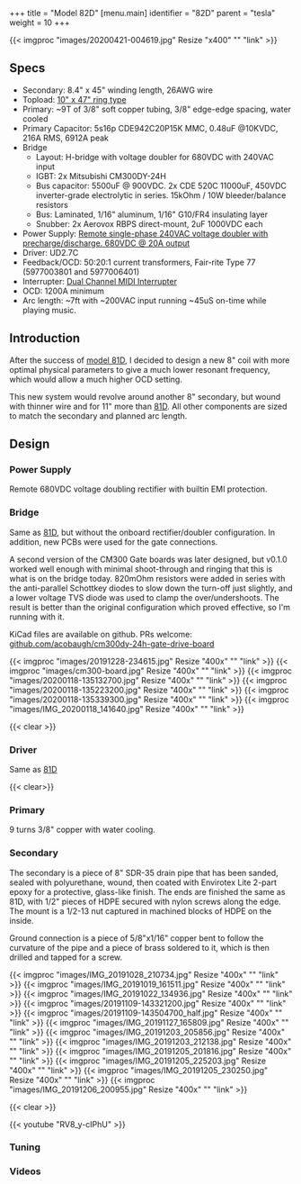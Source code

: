 +++
title = "Model 82D"
[menu.main]
identifier = "82D"
parent = "tesla"
weight = 10
+++

{{< imgproc "images/20200421-004619.jpg" Resize "x400" "" "link" >}}

## Specs

* Secondary: 8.4" x 45" winding length, 26AWG wire
* Topload: [10" x 47" ring type](../10x47-ring-toroid)
* Primary: ~9T of 3/8" soft copper tubing, 3/8" edge-edge spacing, water cooled
* Primary Capacitor: 5s16p CDE942C20P15K MMC, 0.48uF @10KVDC, 216A RMS, 6912A peak
* Bridge
  * Layout: H-bridge with voltage doubler for 680VDC with 240VAC input
  * IGBT: 2x Mitsubishi CM300DY-24H
  * Bus capacitor: 5500uF @ 900VDC. 2x CDE 520C 11000uF, 450VDC inverter-grade electrolytic in series. 15kOhm / 10W bleeder/balance resistors
  * Bus: Laminated, 1/16" aluminum, 1/16" G10/FR4 insulating layer
  * Snubber: 2x Aerovox RBPS direct-mount, 2uF 1000VDC each
* Power Supply: [Remote single-phase 240VAC voltage doubler with precharge/discharge. 680VDC @ 20A output](../12kw-voltage-doubler)
* Driver: UD2.7C
* Feedback/OCD: 50:20:1 current transformers, Fair-rite Type 77 (5977003801 and 5977006401)
* Interrupter: [Dual Channel MIDI Interrupter](../interrupter)
* OCD: 1200A minimum
* Arc length: ~7ft with ~200VAC input running ~45uS on-time while playing music.

## Introduction

After the success of [model 81D](../81D), I decided to design a new 8" coil with more optimal physical parameters to give a much lower resonant frequency, which would allow a much higher OCD setting.

This new system would revolve around another 8" secondary, but wound with thinner wire and for 11" more than [81D](../81D). All other components are sized to match the secondary and planned arc length.

## Design

### Power Supply

Remote 680VDC voltage doubling rectifier with builtin EMI protection.

### Bridge

Same as [81D](../81D#bridge), but without the onboard rectifier/doubler configuration. In addition, new PCBs were used for the gate connections.

A second version of the CM300 Gate boards was later designed, but v0.1.0 worked well enough with minimal shoot-through and ringing that this is what is on the bridge today. 820mOhm resistors were added in series with the anti-parallel Schottkey diodes to slow down the turn-off just slightly, and a lower voltage TVS diode was used to clamp the over/undershoots. The result is better than the original configuration which proved effective, so I'm running with it.

KiCad files are available on github. PRs welcome: [github.com/acobaugh/cm300dy-24h-gate-drive-board](https://github.com/acobaugh/cm300dy-24h-gate-drive-board)

{{< imgproc "images/20191228-234615.jpg" Resize "400x" "" "link" >}}
{{< imgproc "images/cm300-board.jpg" Resize "400x" "" "link" >}}
{{< imgproc "images/20200118-135132700.jpg" Resize "400x" "" "link" >}}
{{< imgproc "images/20200118-135223200.jpg" Resize "400x" "" "link" >}}
{{< imgproc "images/20200118-135339300.jpg" Resize "400x" "" "link" >}}
{{< imgproc "images/IMG_20200118_141640.jpg" Resize "400x" "" "link" >}}

{{< clear >}}

### Driver

Same as [81D](../81D#driver)

{{< clear>}}

### Primary

9 turns 3/8" copper with water cooling.

### Secondary

The secondary is a piece of 8" SDR-35 drain pipe that has been sanded, sealed with polyurethane, wound, then coated with Envirotex Lite 2-part epoxy for a protective, glass-like finish. The ends are finished the same as 81D, with 1/2" pieces of HDPE secured with nylon screws along the edge. The mount is a 1/2-13 nut captured in machined blocks of HDPE on the inside. 

Ground connection is a piece of 5/8"x1/16" copper bent to follow the curvature of the pipe and a piece of brass soldered to it, which is then drilled and tapped for a screw.

{{< imgproc "images/IMG_20191028_210734.jpg" Resize "400x" "" "link" >}}
{{< imgproc "images/IMG_20191019_161511.jpg" Resize "400x" "" "link" >}}
{{< imgproc "images/IMG_20191022_134936.jpg" Resize "400x" "" "link" >}}
{{< imgproc "images/20191109-143321200.jpg" Resize "400x" "" "link" >}}
{{< imgproc "images/20191109-143504700_half.jpg" Resize "400x" "" "link" >}}
{{< imgproc "images/IMG_20191127_165809.jpg" Resize "400x" "" "link" >}}
{{< imgproc "images/IMG_20191203_205856.jpg" Resize "400x" "" "link" >}}
{{< imgproc "images/IMG_20191203_212138.jpg" Resize "400x" "" "link" >}}
{{< imgproc "images/IMG_20191205_201816.jpg" Resize "400x" "" "link" >}}
{{< imgproc "images/IMG_20191205_225203.jpg" Resize "400x" "" "link" >}}
{{< imgproc "images/IMG_20191205_230250.jpg" Resize "400x" "" "link" >}}
{{< imgproc "images/IMG_20191206_200955.jpg" Resize "400x" "" "link" >}}

{{< clear >}}

{{< youtube "RV8_y-cIPhU" >}}

### Tuning

### Videos
